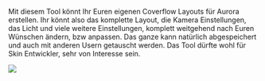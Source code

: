 Mit diesem Tool könnt Ihr Euren eigenen Coverflow Layouts für Aurora erstellen. Ihr könnt also das komplette Layout, die Kamera Einstellungen, das Licht und viele weitere Einstellungen, komplett weitgehend nach Euren Wünschen ändern, bzw anpassen. Das ganze kann natürlich abgespeichert und auch mit anderen Usern getauscht werden. Das Tool dürfte wohl für Skin Entwickler, sehr von Interesse sein.

<img src="http://abload.de/img/auroracoverflowewpao.png"/></img>
